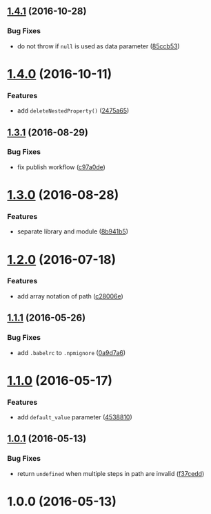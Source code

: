 <a name="1.4.1"></a>
## [1.4.1](https://github.com/fczbkk/get-nested-property/compare/v1.4.0...v1.4.1) (2016-10-28)


### Bug Fixes

* do not throw if `null` is used as data parameter ([85ccb53](https://github.com/fczbkk/get-nested-property/commit/85ccb53))



<a name="1.4.0"></a>
# [1.4.0](https://github.com/fczbkk/get-nested-property/compare/v1.3.1...v1.4.0) (2016-10-11)


### Features

* add `deleteNestedProperty()` ([2475a65](https://github.com/fczbkk/get-nested-property/commit/2475a65))



<a name="1.3.1"></a>
## [1.3.1](https://github.com/fczbkk/get-nested-property/compare/v1.3.0...v1.3.1) (2016-08-29)


### Bug Fixes

* fix publish workflow ([c97a0de](https://github.com/fczbkk/get-nested-property/commit/c97a0de))



<a name="1.3.0"></a>
# [1.3.0](https://github.com/fczbkk/get-nested-property/compare/v1.2.0...v1.3.0) (2016-08-28)


### Features

* separate library and module ([8b941b5](https://github.com/fczbkk/get-nested-property/commit/8b941b5))



<a name="1.2.0"></a>
# [1.2.0](https://github.com/fczbkk/get-nested-property/compare/v1.1.1...v1.2.0) (2016-07-18)


### Features

* add array notation of path ([c28006e](https://github.com/fczbkk/get-nested-property/commit/c28006e))



<a name="1.1.1"></a>
## [1.1.1](https://github.com/fczbkk/get-nested-property/compare/v1.1.0...v1.1.1) (2016-05-26)


### Bug Fixes

* add `.babelrc` to `.npmignore` ([0a9d7a6](https://github.com/fczbkk/get-nested-property/commit/0a9d7a6))



<a name="1.1.0"></a>
# [1.1.0](https://github.com/fczbkk/get-nested-property/compare/v1.0.1...v1.1.0) (2016-05-17)


### Features

* add `default_value` parameter ([4538810](https://github.com/fczbkk/get-nested-property/commit/4538810))



<a name="1.0.1"></a>
## [1.0.1](https://github.com/fczbkk/get-nested-property/compare/v1.0.0...v1.0.1) (2016-05-13)


### Bug Fixes

* return `undefined` when multiple steps in path are invalid ([f37cedd](https://github.com/fczbkk/get-nested-property/commit/f37cedd))



<a name="1.0.0"></a>
# 1.0.0 (2016-05-13)



